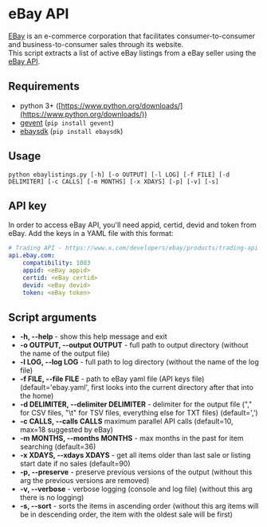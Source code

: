 # eBay API
[EBay](https://www.ebay.com/) is an e-commerce corporation that facilitates consumer-to-consumer and business-to-consumer sales through its website.\
This script extracts a list of active eBay listings from a eBay seller using the [eBay API](https://developer.ebay.com/).


## Requirements
- python 3+ ([https://www.python.org/downloads/](https://www.python.org/downloads/)) 
- [gevent](https://pypi.org/project/gevent/) (```pip install gevent```) 
- [ebaysdk](https://github.com/timotheus/ebaysdk-python) (```pip install ebaysdk```)

## Usage
```shell
python ebaylistings.py [-h] [-o OUTPUT] [-l LOG] [-f FILE] [-d DELIMITER] [-c CALLS] [-m MONTHS] [-x XDAYS] [-p] [-v] [-s]
```

## API key
In order to access eBay API, you'll need appid, certid, devid and token from eBay. Add the keys in a YAML file with this format:

```yaml
# Trading API - https://www.x.com/developers/ebay/products/trading-api
api.ebay.com:
    compatibility: 1083
    appid: <eBay appid>
    certid: <eBay certid>
    devid: <eBay devid>
    token: <eBay token>
```

## Script arguments
-  **-h, --help** - show this help message and exit
-  **-o OUTPUT, --output OUTPUT** - full path to output directory (without the name of the output file)
-  **-l LOG, --log LOG** - full path to log directory (without the name of the log file)
-  **-f FILE, --file FILE** -  path to eBay yaml file (API keys file) (default='ebay.yaml', first looks into the current directory after that into the home)
-  **-d DELIMITER, --delimiter DELIMITER** - delimiter for the output file ("," for CSV files, "\t" for TSV files, everything else for TXT files) (default=',')
-  **-c CALLS, --calls CALLS** maximum parallel API calls (default=10, max=18 suggested by eBay)
-  **-m MONTHS, --months MONTHS** - max months in the past for item searching (default=36)
-  **-x XDAYS, --xdays XDAYS** - get all items older than last sale or listing start date if no sales (default=90)
-  **-p, --preserve** - preserve previous versions of the output (without this arg the previous versions are removed)
-  **-v, --verbose** - verbose logging (console and log file) (without this arg there is no logging)
-  **-s, --sort** - sorts the items in ascending order (without this arg items will be in descending order, the item with the oldest sale will be first)